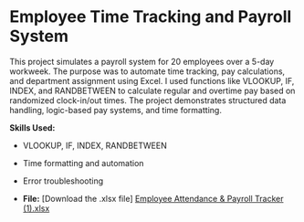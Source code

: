 # Employee Time Tracking and Payroll System

This project simulates a payroll system for 20 employees over a 5-day workweek. 
The purpose was to automate time tracking, pay calculations, and department assignment using Excel. 
I used functions like VLOOKUP, IF, INDEX, and RANDBETWEEN to calculate regular and overtime pay based on randomized clock-in/out times. 
The project demonstrates structured data handling, logic-based pay systems, and time formatting.

**Skills Used:**
- VLOOKUP, IF, INDEX, RANDBETWEEN
- Time formatting and automation
- Error troubleshooting

- **File:** [Download the .xlsx file] [Employee Attendance & Payroll Tracker (1).xlsx](https://github.com/user-attachments/files/20765345/Employee.Attendance.Payroll.Tracker.1.xlsx)
